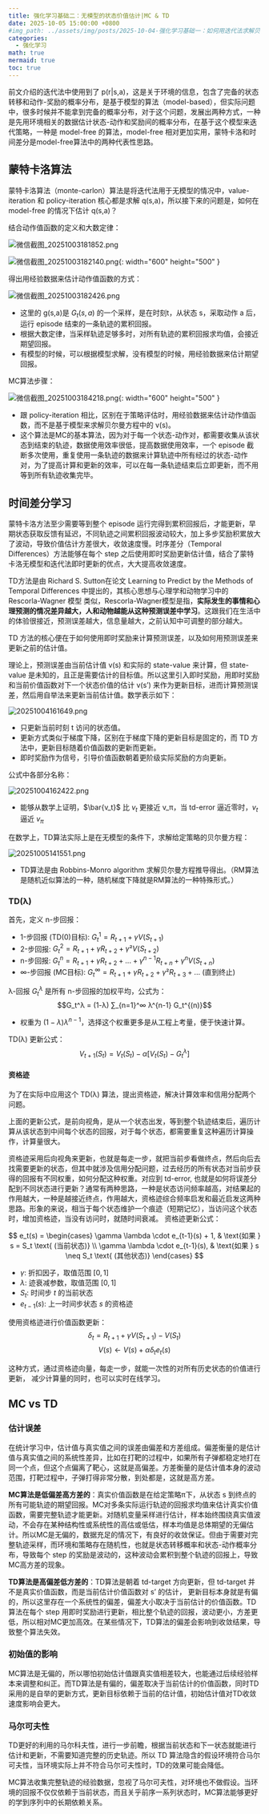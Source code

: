 ```yaml
---
title: 强化学习基础二：无模型的状态价值估计|MC & TD
date: 2025-10-05 15:00:00 +0800
#img_path: ../assets/img/posts/2025-10-04-强化学习基础一：如何用迭代法求解贝尔曼方程？
categories:
  - 强化学习
math: true
mermaid: true
toc: true
---
```


<script src="https://polyfill.io/v3/polyfill.min.js?features=es6"></script>
<script id="MathJax-script" async src="https://cdn.jsdelivr.net/npm/mathjax@3/es5/tex-mml-chtml.js"></script>
<script>
window.MathJax = {
  tex: {
    inlineMath: [['$', '$'], ['\\(', '\\)']],
    displayMath: [['$$', '$$'], ['\\[', '\\]']]
  }
};
</script>

前文介绍的迭代法中使用到了 p(r|s,a)，这是关于环境的信息，包含了完备的状态转移和动作-奖励的概率分布，是基于模型的算法（model-based），但实际问题中，很多时候并不能拿到完备的概率分布，对于这个问题，发展出两种方式，一种是先用环境相关的数据估计状态-动作和奖励间的概率分布，在基于这个模型来迭代策略，一种是 model-free 的算法，model-free 相对更加实用，蒙特卡洛和时间差分是model-free算法中的两种代表性思路。

## 蒙特卡洛算法

蒙特卡洛算法（monte-carlon）算法是将迭代法用于无模型的情况中，value-iteration 和 policy-iteration 核心都是求解 q(s,a)，所以接下来的问题是，如何在 model-free 的情况下估计 q(s,a)？

结合动作值函数的定义和大数定律：

![微信截图_20251003181852.png](../assets/img/posts/2025-10-04-强化学习基础一：如何用迭代法求解贝尔曼方程？/微信截图_20251003181852.png)

![微信截图_20251003182140.png](../assets/img/posts/2025-10-04-强化学习基础一：如何用迭代法求解贝尔曼方程？/微信截图_20251003182140.png){: width="600" height="500" }


得出用经验数据来估计动作值函数的方式：

![微信截图_20251003182426.png](../assets/img/posts/2025-10-04-强化学习基础一：如何用迭代法求解贝尔曼方程？/微信截图_20251003182426.png)

- 这里的 g(s,a)是 $G_t(s,a)$ 的一个采样，是在时刻t，从状态 s，采取动作 a 后，运行 episode 结束的一条轨迹的累积回报。
- 根据大数定律，当采样轨迹足够多时，对所有轨迹的累积回报求均值，会接近期望回报。
- 有模型的时候，可以根据模型求解，没有模型的时候，用经验数据来估计期望回报。

MC算法步骤：

![微信截图_20251003184218.png](../assets/img/posts/2025-10-04-强化学习基础一：如何用迭代法求解贝尔曼方程？/微信截图_20251003184218.png){: width="600" height="500" }

- 跟 policy-iteration 相比，区别在于策略评估时，用经验数据来估计动作值函数，而不是基于模型来求解贝尔曼方程中的 v(s)。
- 这个算法是MC的基本算法，因为对于每一个状态-动作对，都需要收集从该状态到结束的轨迹，数据使用效率很低，提高数据使用效率，一个 episode 截断多次使用，重复使用一条轨迹的数据来计算轨迹中所有经过的状态-动作对，为了提高计算和更新的效率，可以在每一条轨迹结束后立即更新，而不用等到所有轨迹收集完毕。

## 时间差分学习

蒙特卡洛方法至少需要等到整个 episode 运行完得到累积回报后，才能更新，早期状态获取反馈有延迟，不同轨迹之间累积回报波动较大，加上多步奖励积累放大了波动，导致价值估计方差很大，收敛速度慢。时序差分（Temporal Differences）方法能够在每个 step 之后使用即时奖励更新估计值，结合了蒙特卡洛无模型和迭代法即时更新的优点，大大提高收敛速度。

TD方法是由 Richard S. Sutton在论文 Learning to Predict by the Methods of Temporal Differences 中提出的，其核心思想与心理学和动物学习中的 Rescorla-Wagner 模型 类似，Rescorla-Wagner模型是指，**实际发生的事情和心理预测的情况差异越大，人和动物越能从这种预测误差中学习**。这跟我们在生活中的体验很接近，预测误差越大，信息量越大，之前认知中可调整的部分越大。

TD 方法的核心便在于如何使用即时奖励来计算预测误差，以及如何用预测误差来更新之前的估计值。

理论上，预测误差由当前估计值 v(s) 和实际的 state-value 来计算，但 state-value 是未知的，且正是需要估计的目标值。所以这里引入即时奖励，用即时奖励和当前价值函数对下一个状态价值的估计 v(s’) 来作为更新目标，进而计算预测误差，然后用自举法来更新当前估计值。数学表示如下：

![20251004161649.png](../assets/img/posts/2025-10-04-强化学习基础一：如何用迭代法求解贝尔曼方程？/20251004161649.png)

- 只更新当前时刻 t 访问的状态值。
- 更新方式类似于梯度下降，区别在于梯度下降的更新目标是固定的，而 TD 方法中，更新目标随着价值函数的更新而更新。
- 即时奖励作为信号，引导价值函数朝着更阶级实际奖励的方向更新。

公式中各部分名称：

![20251004162422.png](../assets/img/posts/2025-10-04-强化学习基础一：如何用迭代法求解贝尔曼方程？/20251004162422.png)

- 能够从数学上证明，$\bar{v_t}$ 比 $v_t$ 更接近 v_π，当 td-error 逼近零时，$v_t$ 逼近 $v_π$

在数学上，TD算法实际上是在无模型的条件下，求解给定策略的贝尔曼方程：

![20251005141551.png](../assets/img/posts/2025-10-04-强化学习基础一：如何用迭代法求解贝尔曼方程？/20251005141551.png)

- TD算法是由 Robbins-Monro algorithm 求解贝尔曼方程推导得出。（RM算法是随机近似算法的一种，随机梯度下降就是RM算法的一种特殊形式。）


### TD(λ)

首先，定义 n-步回报：

- 1-步回报 (TD(0)目标): $G_t^1 = R_{t+1} + γV(S_{t+1})$
- 2-步回报: $G_t^2 = R_{t+1} + γR_{t+2} + γ²V(S_{t+2})$
- n-步回报: $G_t^n = R_{t+1} + γR_{t+2} + ... + γ^{n-1}R_{t+n} + γ^nV(S_{t+n})$
- ∞-步回报 (MC目标): $G_t^∞ = R_{t+1} + γR_{t+2} + γ²R_{t+3} + ...$ (直到终止)
    
λ-回报 $G_t^λ$ 是所有 n-步回报的加权平均，公式为：
$$G_t^λ = (1-λ) ∑_{n=1}^∞ λ^{n-1} G_t^{(n)}$$
- 权重为  $(1-λ)λ^{n-1}$，选择这个权重更多是从工程上考量，便于快速计算。

TD(λ) 更新公式：
$$V_{t+1}(S_t) = V_t(S_t) - α [V_t(S_t) - G_t^λ]$$


#### 资格迹

为了在实际中应用这个 TD(λ) 算法，提出资格迹，解决计算效率和信用分配两个问题。

上面的更新公式，是前向视角，是从一个状态出发，等到整个轨迹结束后，遍历计算从该状态到中间每个状态的回报，对于每个状态，都需要重复这种遍历计算操作，计算量很大。

资格迹采用后向视角来更新，也就是每走一步，就把当前步看做终点，然后向后去找需要更新的状态，但其中就涉及信用分配问题，过去经历的所有状态对当前步获得的回报有不同权重，如何分配这种权重。对应到 td-error, 也就是如何将误差分配到不同状态进行更新？通常有两种思路，一种是状态访问频率越高，对结果起的作用越大，一种是越接近终点，作用越大，资格迹综合频率启发和最近启发这两种思路。形象的来说，相当于每个状态维护一个痕迹（短期记忆），当访问这个状态时，增加资格迹，当没有访问时，就随时间衰减。
资格迹更新公式：

$$
e_t(s) =
\begin{cases}
\gamma \lambda \cdot e_{t-1}(s) + 1, & \text{如果 } s = S_t \text{ (当前状态)} \\
\gamma \lambda \cdot e_{t-1}(s), & \text{如果 } s \neq S_t \text{ (其他状态)}
\end{cases}
$$

- $\gamma$: 折扣因子，取值范围 $[0, 1]$
- $\lambda$: 迹衰减参数，取值范围 $[0, 1]$  
- $S_t$: 时间步 $t$ 的当前状态
- $e_{t-1}(s)$: 上一时间步状态 $s$ 的资格迹

使用资格迹进行价值函数更新：
$$δ_t = R_{t+1} + γV(S_{t+1}) - V(S_t)$$
$$V(s) ← V(s) + α δ_t e_t(s) $$

这种方式，通过资格迹向量，每走一步，就能一次性的对所有历史状态的价值进行更新， 减少计算量的同时，也可以实时在线学习。

## MC vs TD

### 估计误差

在统计学习中，估计值与真实值之间的误差由偏差和方差组成。偏差衡量的是估计值与真实值之间的系统性差异，比如在打靶的过程中，如果所有子弹都稳定地打在同一个点，但这个点偏离了靶心，这就是高偏差。方差衡量的是估计值本身的波动范围，打靶过程中，子弹打得非常分散，到处都是，这就是高方差。

**MC算法是低偏差高方差的**：真实价值函数是在给定策略π下，从状态 s 到终点的所有可能轨迹的期望回报。MC对多条实际运行轨迹的回报求均值来估计真实价值函数，需要完整轨迹才能更新。对随机变量采样进行估计，样本始终围绕真实值波动，不会存在某种结构性或系统性的高估或低估，样本均值是总体期望的无偏估计。所以MC是无偏的，数据充足的情况下，有良好的收敛保证。但由于需要对完整轨迹采样，而环境和策略存在随机性，也就是状态转移概率和状态-动作概率分布，导致每个 step 的奖励是波动的，这种波动会累积到整个轨迹的回报上，导致MC高方差的现象。

**TD算法是高偏差低方差的**：TD算法是朝着 td-target 方向更新，但 td-target 并不是真实价值函数，而是当前估计价值函数对 s’ 的估计， 更新目标本身就是有偏的，所以这里存在一个系统性的偏差，偏差大小取决于当前估计的价值函数。TD算法在每个 step 用即时奖励进行更新，相比整个轨迹的回报，波动更小，方差更低，所以相对MC更加高效。在某些情况下，TD算法的偏差会影响到收敛结果，导致整个算法失效。

### 初始值的影响

MC算法是无偏的，所以哪怕初始估计值跟真实值相差较大，也能通过后续经验样本来调整和纠正。而TD算法是有偏的，偏差取决于当前估计的价值函数，同时TD采用的是自举的更新方式，更新目标依赖于当前的估计值，初始估计值对TD收敛速度影响会更大。

### 马尔可夫性

TD更好的利用的马尔科夫性，进行一步前瞻，根据当前状态和下一状态就能进行估计和更新，不需要知道完整的历史轨迹。所以 TD 算法隐含的假设环境符合马尔可夫性，当环境实际上并不符合马尔可夫性时，TD的效果可能会降低。

MC算法收集完整轨迹的经验数据，忽视了马尔可夫性，对环境也不做假设。当环境的回报不仅仅依赖于当前状态，而且关乎前序一系列状态时，MC算法能够更好的学到序列中的长期依赖关系。

